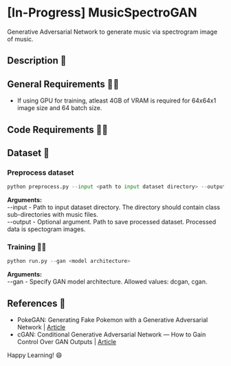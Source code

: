 # [In-Progress] MusicSpectroGAN
Generative Adversarial Network to generate music via spectrogram image of music.

## Description :scroll:

## General Requirements :mage_man:
* If using GPU for training, atleast 4GB of VRAM is required for 64x64x1 image size and 64 batch size.

## Code Requirements :mage_woman:

## Dataset 💾

### Preprocess dataset
```python
python preprocess.py --input <path to input dataset directory> --output <path to save processed dataset>
```
<b>Arguments:</b><br/>
--input - Path to input dataset directory. The directory should contain class sub-directories with music files.<br/>
--output - Optional argument. Path to save processed dataset. Processed data is spectogram images.

### Training :running_man:
```python
python run.py --gan <model architecture>
```
<b>Arguments:</b><br/>
--gan - Specify GAN model architecture. Allowed values: dcgan, cgan.<br/>

## References :page_facing_up:
* PokeGAN: Generating Fake Pokemon with a Generative Adversarial Network | [Article](https://blog.jovian.com/pokegan-generating-fake-pokemon-with-a-generative-adversarial-network-f540db81548d)
* cGAN: Conditional Generative Adversarial Network — How to Gain Control Over GAN Outputs | [Article](https://towardsdatascience.com/cgan-conditional-generative-adversarial-network-how-to-gain-control-over-gan-outputs-b30620bd0cc8)

Happy Learning! 😄
